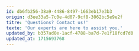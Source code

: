 ```yaml
---
id: db6fb256-38a9-4486-8497-1663eb17e3b3
origin: d3ee33a5-7c0e-4d07-9cf8-3062bc5e9e2f
titre: 'Questions? Contact us!'
texte: 'Our experts are here to assist you.'
updated_by: b357ad0e-1acf-4788-ba7d-7e1f18fcd7d0
updated_at: 1715693768
---
```

